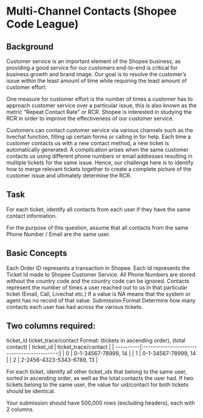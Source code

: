 # Multi-Channel Contacts (Shopee Code League)
## Background
Customer service is an important element of the Shopee business, as providing a good service for our customers end-to-end is critical for business growth and brand image. Our goal is to resolve the customer’s issue within the least amount of time while requiring the least amount of customer effort.

One measure for customer effort is the number of times a customer has to approach customer service over a particular issue, this is also known as the metric “Repeat Contact Rate” or RCR. Shopee is interested in studying the RCR in order to improve the effectiveness of our customer service.

Customers can contact customer service via various channels such as the livechat function, filling up certain forms or calling in for help. Each time a customer contacts us with a new contact method, a new ticket is automatically generated. A complication arises when the same customer contacts us using different phone numbers or email addresses resulting in multiple tickets for the same issue. Hence, our challenge here is to identify how to merge relevant tickets together to create a complete picture of the customer issue and ultimately determine the RCR.

## Task
For each ticket, identify all contacts from each user if they have the same contact information.

For the purpose of this question, assume that all contacts from the same Phone Number / Email are the same user.

## Basic Concepts
Each Order ID represents a transaction in Shopee.
Each Id represents the Ticket Id made to Shopee Customer Service.
All Phone Numbers are stored without the country code and the country code can be ignored.
Contacts represent the number of times a user reached out to us in that particular ticket (Email, Call, Livechat etc.)
If a value is NA means that the system or agent has no record of that value.
Submission Format
Determine how many contacts each user has had across the various tickets.

## Two columns required:

ticket_id
ticket_trace/contact
Format: (tickets in ascending order), (total contact)
| ticket_id | ticket_trace/contact                        |
| ----------|:-------------------------------------------:|
| 0         | 0-1-34567-78999, 14                         |
| 1         | 0-1-34567-78999, 14                         |
| 2         | 2-2456-4323-5343-6789, 13                   |


For each ticket, identify all other ticket_ids that belong to the same user, sorted in ascending order, as well as the total contacts the user had. If two tickets belong to the same user, the value for uid/contact for both tickets should be identical.

Your submission should have 500,000 rows (excluding headers), each with 2 columns.